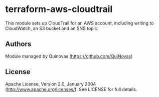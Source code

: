 # terraform-aws-cloudtrail

This module sets up CloudTrail for an AWS account, including writing to CloudWatch, an S3 bucket and an SNS topic.

## Authors

Module managed by Quinovas (https://github.com/QuiNovas)

## License

Apache License, Version 2.0, January 2004 (http://www.apache.org/licenses/). See LICENSE for full details.